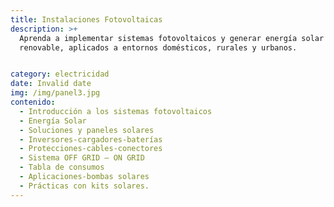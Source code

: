 ```yaml
---
title: Instalaciones Fotovoltaicas
description: >+
  Aprenda a implementar sistemas fotovoltaicos y generar energía solar
  renovable, aplicados a entornos domésticos, rurales y urbanos.


category: electricidad
date: Invalid date
img: /img/panel3.jpg
contenido:
  - Introducción a los sistemas fotovoltaicos
  - Energía Solar
  - Soluciones y paneles solares
  - Inversores-cargadores-baterías
  - Protecciones-cables-conectores
  - Sistema OFF GRID – ON GRID
  - Tabla de consumos
  - Aplicaciones-bombas solares
  - Prácticas con kits solares.
---
```

